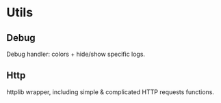 # Utils
## Debug
Debug handler: colors + hide/show specific logs.

## Http
httplib wrapper, including simple & complicated HTTP requests functions.